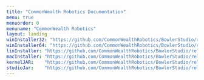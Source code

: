 ```yaml
---
title: "CommonWealth Robotics Documentation"
menu: true
menuorder: 0
menuname: "CommonWealth Robotics"
layout: landing
winInstaller32: "https://github.com/CommonWealthRobotics/BowlerStudio/releases/download/0.32.6/Windows-32-BowlerStudio-0.32.6.exe"
winInstaller64: "https://github.com/CommonWealthRobotics/BowlerStudio/releases/download/0.32.6/Windows-64-BowlerStudio-0.32.6.exe"
linInstaller: "https://github.com/CommonWealthRobotics/BowlerStudio/releases/download/0.32.6/Ubuntu-BowlerStudio-0.32.6.deb"
macInstaller: "https://github.com/CommonWealthRobotics/BowlerStudio/releases/download/0.32.6/MacOSX-BowlerStudio-0.32.6.zip"
kernelJAR:    "https://github.com/CommonWealthRobotics/BowlerStudio/releases/download/0.32.6/BowlerScriptingKernel-0.43.1-fat.jar"
studioJar:    "https://github.com/CommonWealthRobotics/BowlerStudio/releases/download/0.32.6/BowlerStudio.jar"
---
```


